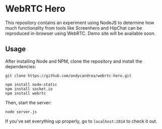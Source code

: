 # WebRTC Hero

This repository contains an experiment using NodeJS to determine how much functionality from
tools like Screenhero and HipChat can be reproduced in-browser using WebRTC. Demo site will be
available soon.

## Usage

After installing Node and NPM, clone the repository and install the dependencies:
```
git clone https://github.com/andycandrea/webrtc-hero.git

npm install node-static
npm install socket.io
npm install webrtc
```

Then, start the server:
```
node server.js
```

If you've set everything up properly, go to `localhost:2014` to check it out.

